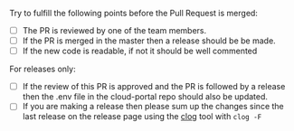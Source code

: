Try to fulfill the following points before the Pull Request is merged:

- [ ] The PR is reviewed by one of the team members.
- [ ] If the PR is merged in the master then a release should be be made.
- [ ] If the new code is readable, if not it should be well commented

For releases only:

- [ ] If the review of this PR is approved and the PR is followed by a release then the .env file 
  in the cloud-portal repo should also be updated. 
- [ ] If you are making a release then please sum up the changes since the last release on the release page using the [clog](https://github.com/clog-tool/clog-cli) tool with `clog -F`
